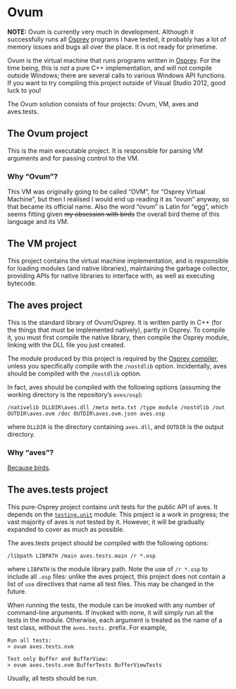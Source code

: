 # Ovum

**NOTE:** Ovum is currently very much in development. Although it successfully runs all [Osprey][osp] programs I have tested, it probably has a lot of memory issues and bugs all over the place. It is not ready for primetime.

Ovum is the virtual machine that runs programs written in [Osprey][osp]. For the time being, this is _not_ a pure C++ implementation, and will not compile outside Windows; there are several calls to various Windows API functions. If you want to try compiling this project outside of Visual Studio 2012, good luck to you!

The Ovum solution consists of four projects: Ovum, VM, aves and aves.tests.

## The Ovum project

This is the main executable project. It is responsible for parsing VM arguments and for passing control to the VM.

### Why “Ovum”?

This VM was originally going to be called “OVM”, for “Osprey Virtual Machine”, but then I realised I would end up reading it as “ovum” anyway, so that became its official name. Also the word “ovum” is Latin for “egg”, which seems fitting given <del>my obsession with birds</del> the overall bird theme of this language and its VM.

## The VM project

This project contains the virtual machine implementation, and is responsible for loading modules (and native libraries), maintaining the garbage collector, providing APIs for native libraries to interface with, as well as executing bytecode.

## The aves project

This is the standard library of Ovum/Osprey. It is written partly in C++ (for the things that must be implemented natively), partly in Osprey. To compile it, you must first compile the native library, then compile the Osprey module, linking with the DLL file you just created.

The module produced by this project is required by the [Osprey compiler][osp], unless you specifically compile with the `/nostdlib` option. Incidentally, aves should be compiled with the `/nostdlib` option.

In fact, aves should be compiled with the following options (assuming the working directory is the repository’s `aves/osp`):

    /nativelib DLLDIR\aves.dll /meta meta.txt /type module /nostdlib /out OUTDIR\aves.ovm /doc OUTDIR\aves.ovm.json aves.osp

where `DLLDIR` is the directory containing `aves.dll`, and `OUTDIR` is the output directory.

### Why “aves”?

[Because birds](http://en.wikipedia.org/wiki/Aves).

## The aves.tests project

This pure-Osprey project contains unit tests for the public API of aves. It depends on the [`testing.unit`][testing.unit] module. This project is a work in progress; the vast majority of aves is *not* tested by it. However, it will be gradually expanded to cover as much as possible.

The aves.tests project should be compiled with the following options:

	/libpath LIBPATH /main aves.tests.main /r *.osp

where `LIBPATH` is the module library path. Note the use of `/r *.osp` to include all `.osp` files: unlike the aves project, this project does not contain a list of `use` directives that name all test files. This may be changed in the future.

When running the tests, the module can be invoked with any number of command-line arguments. If invoked with none, it will simply run all the tests in the module. Otherwise, each argument is treated as the name of a test class, without the `aves.tests.` prefix. For example,

	Run all tests:
	> ovum aves.tests.ovm

	Test only Buffer and BufferView:
	> ovum aves.tests.ovm BufferTests BufferViewTests

Usually, all tests should be run.


  [osp]: http://bitbucket.org/OspreyLang/osprey
  [testing.unit]: http://bitbucket.org/OspreyLang/testing.unit